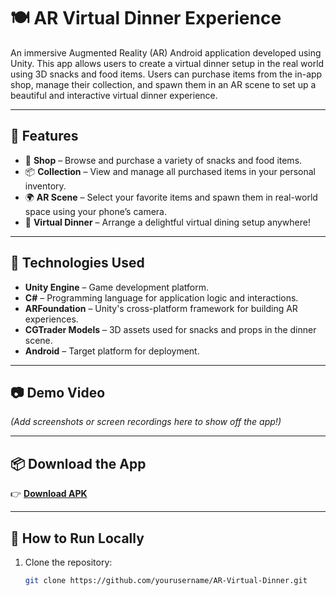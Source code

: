 # 🍽️ AR Virtual Dinner Experience

An immersive Augmented Reality (AR) Android application developed using Unity. This app allows users to create a virtual dinner setup in the real world using 3D snacks and food items. Users can purchase items from the in-app shop, manage their collection, and spawn them in an AR scene to set up a beautiful and interactive virtual dinner experience.

---

## 📱 Features

- 🛒 **Shop** – Browse and purchase a variety of snacks and food items.
- 📦 **Collection** – View and manage all purchased items in your personal inventory.
- 🌍 **AR Scene** – Select your favorite items and spawn them in real-world space using your phone’s camera.
- 🍴 **Virtual Dinner** – Arrange a delightful virtual dining setup anywhere!

---

## 🚀 Technologies Used

- **Unity Engine** – Game development platform.
- **C#** – Programming language for application logic and interactions.
- **ARFoundation** – Unity's cross-platform framework for building AR experiences.
- **CGTrader Models** – 3D assets used for snacks and props in the dinner scene.
- **Android** – Target platform for deployment.

---

## 📷 Demo Video

*(Add screenshots or screen recordings here to show off the app!)*

---

## 📦 Download the App

👉 [**Download APK**](https://drive.google.com/file/d/1qi4ZblRVPUyHXo9DdxXONVd1G7SLI9Si/view?usp=drive_link)  

---

## 📂 How to Run Locally

1. Clone the repository:
   ```bash
   git clone https://github.com/yourusername/AR-Virtual-Dinner.git
